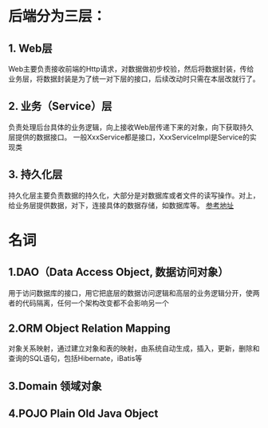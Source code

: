 # 后端分为三层：
## 1. Web层
Web主要负责接收前端的Http请求，对数据做初步校验，然后将数据封装，传给业务层，将数据封装是为了统一对下层的接口，后续改动时只需在本层改就行了。
## 2. 业务（Service）层
负责处理后台具体的业务逻辑，向上接收Web层传递下来的对象，向下获取持久层提供的数据接口。 
一般XxxService都是接口，XxxServiceImpl是Service的实现类
## 3. 持久化层
持久化层主要负责数据的持久化，大部分是对数据库或者文件的读写操作。对上，给业务层提供数据，对下，连接具体的数据存储，如数据库等。
[参考地址](https://blog.csdn.net/power0405hf/article/details/77592442)
# 名词
## 1.DAO（Data Access Object, 数据访问对象）
用于访问数据库的接口，用它把底层的数据访问逻辑和高层的业务逻辑分开，使两者的代码隔离，任何一个架构改变都不会影响另一个
## 2.ORM Object Relation Mapping
对象关系映射，通过建立对象和表的映射，由系统自动生成，插入，更新，删除和查询的SQL语句，包括Hibernate，iBatis等
## 3.Domain 领域对象
## 4.POJO Plain Old Java Object